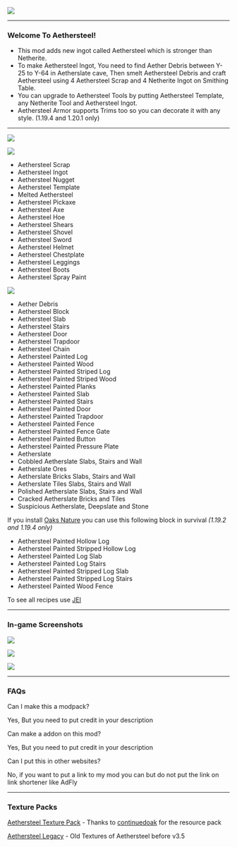 ![](https://i.imgur.com/pTY3IR2.png)

* * *

### Welcome To Aethersteel!
- This mod adds new ingot called Aethersteel which is stronger than Netherite.
- To make Aethersteel Ingot, You need to find Aether Debris between Y-25 to Y-64 in Aetherslate cave, Then smelt Aethersteel Debris
and craft Aethersteel using 4 Aethersteel Scrap and 4 Netherite Ingot on Smithing Table.
- You can upgrade to Aethersteel Tools by putting Aethersteel Template, any Netherite Tool and Aethersteel Ingot.
- Aethersteel Armor supports Trims too so you can decorate it with any style. (1.19.4 and 1.20.1 only)

* * *
<p><img src="https://i.imgur.com/06pWLwa.png" /></p>
<p><img src="https://i.imgur.com/hvZrSQf.png" /></p>

- Aethersteel Scrap
- Aethersteel Ingot
- Aethersteel Nugget
- Aethersteel Template
- Melted Aethersteel
- Aethersteel Pickaxe
- Aethersteel Axe
- Aethersteel Hoe
- Aethersteel Shears
- Aethersteel Shovel
- Aethersteel Sword
- Aethersteel Helmet
- Aethersteel Chestplate
- Aethersteel Leggings
- Aethersteel Boots
- Aethersteel Spray Paint

<p><img src="https://i.imgur.com/tz23Tgm.png" /></p>

- Aether Debris
- Aethersteel Block
- Aethersteel Slab
- Aethersteel Stairs
- Aethersteel Door
- Aethersteel Trapdoor
- Aethersteel Chain
- Aethersteel Painted Log
- Aethersteel Painted Wood
- Aethersteel Painted Striped Log
- Aethersteel Painted Striped Wood
- Aethersteel Painted Planks
- Aethersteel Painted Slab
- Aethersteel Painted Stairs
- Aethersteel Painted Door
- Aethersteel Painted Trapdoor
- Aethersteel Painted Fence
- Aethersteel Painted Fence Gate
- Aethersteel Painted Button
- Aethersteel Painted Pressure Plate
- Aetherslate
- Cobbled Aetherslate Slabs, Stairs and Wall
- Aetherslate Ores
- Aetherslate Bricks Slabs, Stairs and Wall
- Aetherslate Tiles Slabs, Stairs and Wall
- Polished Aetherslate Slabs, Stairs and Wall
- Cracked Aetherslate Bricks and Tiles
- Suspicious Aetherslate, Deepslate and Stone

If you install [Oaks Nature](https://modrinth.com/mod/oaks-nature) you can use this following block in survival _(1.19.2 and 1.19.4 only)_

- Aethersteel Painted Hollow Log
- Aethersteel Painted Stripped Hollow Log
- Aethersteel Painted Log Slab
- Aethersteel Painted Log Stairs
- Aethersteel Painted Stripped Log Slab
- Aethersteel Painted Stripped Log Stairs
- Aethersteel Painted Wood Fence

To see all recipes use [JEI](https://modrinth.com/mod/jei)

* * *

### In-game Screenshots

![](https://cdn.discordapp.com/attachments/1097808910817177663/1109070557233823744/screenshot.gif)

![](https://cdn.discordapp.com/attachments/1097808910817177663/1110574320171892746/2023-05-23_19.15.10.png)

![](https://cdn.discordapp.com/attachments/1097808910817177663/1115236789720973364/2023-06-04_00.47.10.png)

* * *

### FAQs

Can I make this a modpack?

Yes, But you need to put credit in your description

Can make a addon on this mod?

Yes, But you need to put credit in your description

Can I put this in other websites?

No, if you want to put a link to my mod you can but do not put the link on link shortener like AdFly

* * *

### Texture Packs  
[Aethersteel Texture Pack](https://cdn.discordapp.com/attachments/1097808910817177663/1099984531844505712/Aethersteel_Texturepack_v0.1.0.zip) - Thanks to [continuedoak](https://modrinth.com/user/ContinuedOak) for the resource pack

[Aethersteel Legacy](https://cdn.discordapp.com/attachments/1097808910817177663/1109071915462688821/Aethersteel_Legacy.zip) - Old Textures of Aethersteel before v3.5
